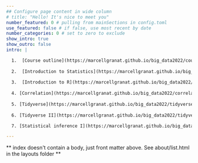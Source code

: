 ```yaml
---
## Configure page content in wide column
# title: "Hello! It's nice to meet you"
number_featured: 0 # pulling from mainSections in config.toml
use_featured: false # if false, use most recent by date
number_categories: 0 # set to zero to exclude
show_intro: true
show_outro: false
intro: |

  1.  [Course outline](https://marcellgranat.github.io/big_data2022/course-outline.html#1)
  
  2.  [Introduction to Statistics](https://marcellgranat.github.io/big_data2022/introduction-to-statistics.html#1)
  
  3.  [Introduction to R](https://marcellgranat.github.io/big_data2022/introduction-to-r.html#1)
  
  4. [Correlation](https://marcellgranat.github.io/big_data2022/correlation.html)
  
  5. [Tidyverse](https://marcellgranat.github.io/big_data2022/tidyverse.html)
  
  6. [Tidyverse II](https://marcellgranat.github.io/big_data2022/tidyverse2.html)

  7. [Statistical inference I](https://marcellgranat.github.io/big_data2022/inferential-statistics.html)

---
```


** index doesn't contain a body, just front matter above.
See about/list.html in the layouts folder **
